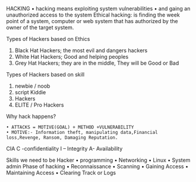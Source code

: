 HACKING
    • hacking means exploiting system vulnerabilities 
    • and gaing an unauthorized access to the system 
 Ethical hacking: is finding  the week point of a system, computer or web system that has authorized by the owner of the target system.

Types of Hackers based on Ethics 

1) Black Hat Hackers; the most evil and dangers hackers
2) White Hat Hackers; Good and helping peoples
3) Grey Hat Hackers; they are in the  middle, They will be Good or Bad

Types of Hackers based on skill 

1) newbie / noob
2) script Kiddie
3) Hackers
4) ELITE / Pro Hackers

Why hack happens?

    • ATTACKS = MOTIVE(GOAL) + METHOD +VULNERABILITY
    • MOTIVE:- Information theft, manipulating data,Financial loss,Revenge, Ransom, Damaging Reputation.
CIA
C -confidentiality
 I – Integrity 
A- Availability 

Skills we need to be Hacker 
    • programming 
    • Networking 
    • Linux 
    • System admin 
Phase of hacking 
    • Reconnaissance 
    • Scanning 
    • Gaining Access
    • Maintaining Access
    • Clearing Track or Logs 

